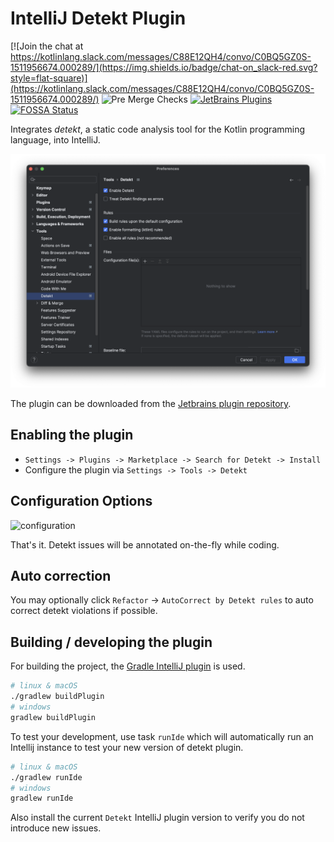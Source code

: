 # IntelliJ Detekt Plugin

[![Join the chat at https://kotlinlang.slack.com/messages/C88E12QH4/convo/C0BQ5GZ0S-1511956674.000289/](https://img.shields.io/badge/chat-on_slack-red.svg?style=flat-square)](https://kotlinlang.slack.com/messages/C88E12QH4/convo/C0BQ5GZ0S-1511956674.000289/)
![Pre Merge Checks](https://github.com/detekt/detekt-intellij-plugin/workflows/Pre%20Merge%20Checks/badge.svg)
[![JetBrains Plugins](https://img.shields.io/jetbrains/plugin/v/10761-detekt.svg)](https://plugins.jetbrains.com/plugin/10761-detekt)
[![FOSSA Status](https://app.fossa.io/api/projects/git%2Bgithub.com%2Farturbosch%2Fdetekt-intellij-plugin.svg?type=small)](https://app.fossa.io/projects/git%2Bgithub.com%2Farturbosch%2Fdetekt-intellij-plugin?ref=badge_large)

Integrates _detekt_, a static code analysis tool for the Kotlin programming language, into IntelliJ.

![detekt in action](./img/detekt.png "detekt in action")

The plugin can be downloaded from the [Jetbrains plugin repository](https://plugins.jetbrains.com/plugin/10761-detekt).

## Enabling the plugin

- `Settings -> Plugins -> Marketplace -> Search for Detekt -> Install`
- Configure the plugin via `Settings -> Tools -> Detekt`

## Configuration Options

![configuration](./img/configuration.png "configuration")

That's it. Detekt issues will be annotated on-the-fly while coding.

## Auto correction
You may optionally click `Refactor` -> `AutoCorrect by Detekt rules` to auto correct detekt violations if possible.

## Building / developing the plugin

For building the project, the [Gradle IntelliJ plugin](https://github.com/JetBrains/gradle-intellij-plugin)
is used.

```bash
# linux & macOS
./gradlew buildPlugin
# windows
gradlew buildPlugin
```

To test your development, use task `runIde` which will automatically run an Intellij instance to test your new version of detekt plugin.
```bash
# linux & macOS
./gradlew runIde
# windows
gradlew runIde
```

Also install the current `Detekt` IntelliJ plugin version  to verify you do not introduce new issues.

